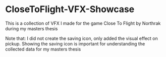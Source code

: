 # CloseToFlight-VFX-Showcase
This is a collection of VFX I made for the game Close To Flight by Northrak during my masters thesis

Note that: I did not create the saving icon, only added the visual effect on pickup. Showing the saving icon is important for understanding the collected data for my masters thesis
